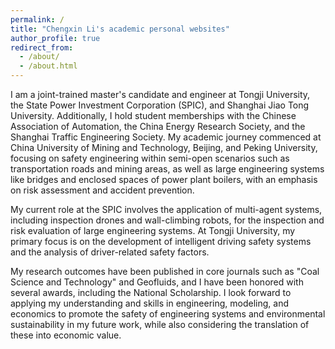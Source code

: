 ```yaml
---
permalink: /
title: "Chengxin Li's academic personal websites"
author_profile: true
redirect_from: 
  - /about/
  - /about.html
---
```

I am a joint-trained master's candidate and engineer at Tongji University, the State Power Investment Corporation (SPIC), and Shanghai Jiao Tong University. Additionally, I hold student memberships with the Chinese Association of Automation, the China Energy Research Society, and the Shanghai Traffic Engineering Society. My academic journey commenced at China University of Mining and Technology, Beijing, and Peking University, focusing on safety engineering within semi-open scenarios such as transportation roads and mining areas, as well as large engineering systems like bridges and enclosed spaces of power plant boilers, with an emphasis on risk assessment and accident prevention.

My current role at the SPIC involves the application of multi-agent systems, including inspection drones and wall-climbing robots, for the inspection and risk evaluation of large engineering systems. At Tongji University, my primary focus is on the development of intelligent driving safety systems and the analysis of driver-related safety factors.

My research outcomes have been published in core journals such as "Coal Science and Technology" and Geofluids, and I have been honored with several awards, including the National Scholarship. I look forward to applying my understanding and skills in engineering, modeling, and economics to promote the safety of engineering systems and environmental sustainability in my future work, while also considering the translation of these into economic value.

